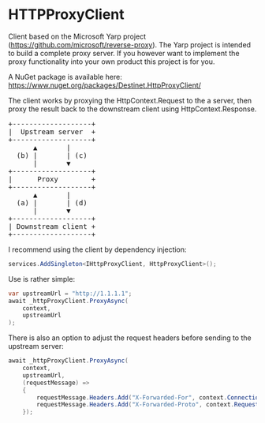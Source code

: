 # HTTPProxyClient

Client based on the Microsoft Yarp project (https://github.com/microsoft/reverse-proxy). The Yarp project is intended to build a complete proxy server. If you however want to implement the proxy functionality into your own product this project is for you.

A NuGet package is available here: https://www.nuget.org/packages/Destinet.HttpProxyClient/

The client works by proxying the HttpContext.Request to the a server, then proxy the result back to the downstream client using HttpContext.Response.

<pre>
+-------------------+
|  Upstream server  +
+-------------------+
      ▲       |
  (b) |       | (c)
      |       ▼
+-------------------+
|      Proxy        +
+-------------------+
      ▲       |
  (a) |       | (d)
      |       ▼
+-------------------+
| Downstream client +
+-------------------+
</pre>

I recommend using the client by dependency injection:
```csharp
services.AddSingleton<IHttpProxyClient, HttpProxyClient>();
```

Use is rather simple:

```csharp
var upstreamUrl = "http://1.1.1.1";
await _httpProxyClient.ProxyAsync(
    context,
    upstreamUrl
);
```

There is also an option to adjust the request headers before sending to the upstream server:

```csharp
await _httpProxyClient.ProxyAsync(
    context,
    upstreamUrl,
    (requestMessage) =>
    {
        requestMessage.Headers.Add("X-Forwarded-For", context.Connection.RemoteIpAddress.ToString());
        requestMessage.Headers.Add("X-Forwarded-Proto", context.Request.Scheme);
    });
```
